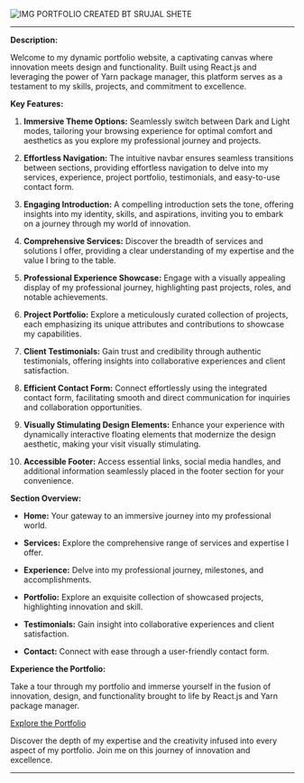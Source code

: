 ![IMG](https://github.com/Srujalshete/Portfoilo/assets/67551839/6a7a6f9a-427d-4d12-b371-9a580128cfea) PORTFOLIO CREATED BT SRUJAL SHETE

---

**Description:**

Welcome to my dynamic portfolio website, a captivating canvas where innovation meets design and functionality. Built using React.js and leveraging the power of Yarn package manager, this platform serves as a testament to my skills, projects, and commitment to excellence.

**Key Features:**

1. **Immersive Theme Options:** Seamlessly switch between Dark and Light modes, tailoring your browsing experience for optimal comfort and aesthetics as you explore my professional journey and projects.

2. **Effortless Navigation:** The intuitive navbar ensures seamless transitions between sections, providing effortless navigation to delve into my services, experience, project portfolio, testimonials, and easy-to-use contact form.

3. **Engaging Introduction:** A compelling introduction sets the tone, offering insights into my identity, skills, and aspirations, inviting you to embark on a journey through my world of innovation.

4. **Comprehensive Services:** Discover the breadth of services and solutions I offer, providing a clear understanding of my expertise and the value I bring to the table.

5. **Professional Experience Showcase:** Engage with a visually appealing display of my professional journey, highlighting past projects, roles, and notable achievements.

6. **Project Portfolio:** Explore a meticulously curated collection of projects, each emphasizing its unique attributes and contributions to showcase my capabilities.

7. **Client Testimonials:** Gain trust and credibility through authentic testimonials, offering insights into collaborative experiences and client satisfaction.

8. **Efficient Contact Form:** Connect effortlessly using the integrated contact form, facilitating smooth and direct communication for inquiries and collaboration opportunities.

9. **Visually Stimulating Design Elements:** Enhance your experience with dynamically interactive floating elements that modernize the design aesthetic, making your visit visually stimulating.

10. **Accessible Footer:** Access essential links, social media handles, and additional information seamlessly placed in the footer section for your convenience.

**Section Overview:**

- **Home:** Your gateway to an immersive journey into my professional world.
  
- **Services:** Explore the comprehensive range of services and expertise I offer.
  
- **Experience:** Delve into my professional journey, milestones, and accomplishments.

- **Portfolio:** Explore an exquisite collection of showcased projects, highlighting innovation and skill.
  
- **Testimonials:** Gain insight into collaborative experiences and client satisfaction.

- **Contact:** Connect with ease through a user-friendly contact form.

**Experience the Portfolio:**

Take a tour through my portfolio and immerse yourself in the fusion of innovation, design, and functionality brought to life by React.js and Yarn package manager. 

[Explore the Portfolio](https://main.d3g7pbwqn5db9f.amplifyapp.com/)

Discover the depth of my expertise and the creativity infused into every aspect of my portfolio. Join me on this journey of innovation and excellence.

---
